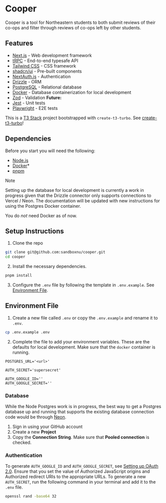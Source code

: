 # Cooper

Cooper is a tool for Northeastern students to both submit reviews of their co-ops and filter through reviews of co-ops left by other students.

## Features

- [Next.js](https://nextjs.org/) - Web development framework
- [tRPC](https://trpc.io/) - End-to-end typesafe API
- [Tailwind CSS](https://tailwindcss.com/) - CSS framework
- [shadcn/ui](https://ui.shadcn.com/) - Pre-built components
- [NextAuth.js](https://next-auth.js.org/) - Authentication
- [Drizzle](https://orm.drizzle.team/) - ORM
- [PostgreSQL](https://www.postgresql.org/) - Relational database
- [Docker](https://www.docker.com/) - Database containerization for local development
- [Zod](https://zod.dev/) - Validation
  **Future:**
- [Jest](https://jestjs.io/) - Unit tests
- [Playwright](https://playwright.dev/) - E2E tests

This is a [T3 Stack](https://create.t3.gg/) project bootstrapped with `create-t3-turbo`. See [create-t3-turbo](https://github.com/t3-oss/create-t3-turbo)!

## Dependencies

Before you start you will need the following:

- [Node.js](https://nodejs.org/en)
- [Docker](https://www.docker.com/)\*
- [pnpm](https://pnpm.io/)

> [!NOTE]
> Setting up the database for local development is currently a work in progress given that the Drizzle connector only supports connections to Vercel / Neon. The documentation will be updated with new instructions for using the Postgres Docker container.
>
> You do _not_ need Docker as of now.

## Setup Instructions

1. Clone the repo

```bash
git clone git@github.com:sandboxnu/cooper.git
cd cooper
```

2. Install the necessary dependencies.

```bash
pnpm install
```

3. Configure the `.env` file by following the template in `.env.example`. See [Environment File](#environment-file).

## Environment File

1. Create a new file called `.env` or copy the `.env.example` and rename it to `.env`.

```bash
cp .env.example .env
```

2. Complete the file to add your environment variables. These are the defaults for local development. Make sure that the `docker` container is running.

```env
POSTGRES_URL='<url>'

AUTH_SECRET='supersecret'

AUTH_GOOGLE_ID=''
AUTH_GOOGLE_SECRET=''
```

### Database

While the Node Postgres work is in progress, the best way to get a Postgres database up and running that supports the existing database connection code would be through [Neon](https://console.neon.tech/).

1. Sign in using your GitHub account
2. Create a new **Project**
3. Copy the **Connection String**. Make sure that **Pooled connection** is checked.

### Authentication

To generate `AUTH_GOOGLE_ID` and `AUTH_GOOGLE_SECRET`, see [Setting up OAuth 2.0](https://support.google.com/cloud/answer/6158849?hl=en). Ensure that you set the value of Authorized JavaScript origins and Authorized redirect URIs to the appropriate URLs. To generate a new `AUTH_SECRET`, run the following command in your terminal and add it to the `.env` file.

```bash
openssl rand -base64 32
```
